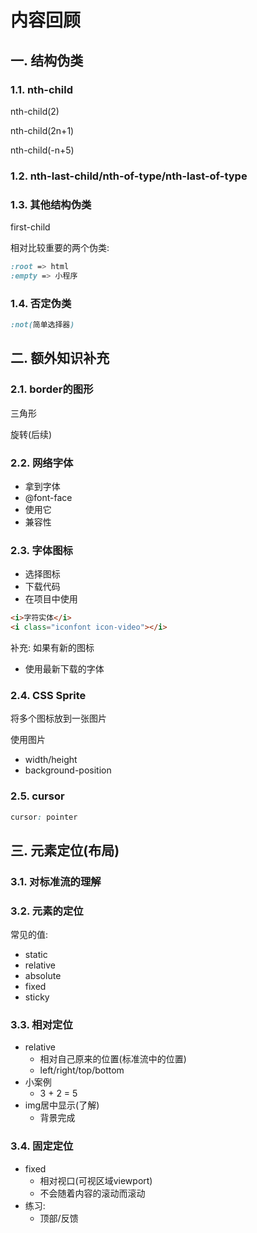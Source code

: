 # 内容回顾

## 一. 结构伪类

### 1.1. nth-child

nth-child(2)

nth-child(2n+1)

nth-child(-n+5)



### 1.2. nth-last-child/nth-of-type/nth-last-of-type



### 1.3. 其他结构伪类

first-child

相对比较重要的两个伪类:

```css
:root => html
:empty => 小程序
```



### 1.4. 否定伪类

```css
:not(简单选择器)
```



## 二. 额外知识补充

### 2.1. border的图形

三角形

旋转(后续)



### 2.2. 网络字体

* 拿到字体
* @font-face
* 使用它
* 兼容性



### 2.3. 字体图标

* 选择图标
* 下载代码
* 在项目中使用

```html
<i>字符实体</i>
<i class="iconfont icon-video"></i>
```

补充: 如果有新的图标

* 使用最新下载的字体



### 2.4. CSS Sprite

将多个图标放到一张图片

使用图片

* width/height
* background-position



### 2.5. cursor

```css
cursor: pointer
```





## 三. 元素定位(布局)

### 3.1. 对标准流的理解



### 3.2. 元素的定位

常见的值:

* static
* relative
* absolute
* fixed
* sticky



### 3.3. 相对定位

* relative
  * 相对自己原来的位置(标准流中的位置)
  * left/right/top/bottom
* 小案例
  * 3 + 2 = 5
* img居中显示(了解)
  * 背景完成



### 3.4. 固定定位

* fixed
  * 相对视口(可视区域viewport)
  * 不会随着内容的滚动而滚动
* 练习:
  * 顶部/反馈











